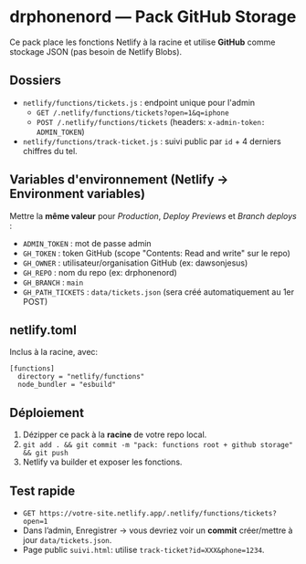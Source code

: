 # drphonenord — Pack GitHub Storage

Ce pack place les fonctions Netlify à la racine et utilise **GitHub** comme stockage JSON (pas besoin de Netlify Blobs).

## Dossiers
- `netlify/functions/tickets.js` : endpoint unique pour l'admin
  - `GET /.netlify/functions/tickets?open=1&q=iphone`
  - `POST /.netlify/functions/tickets` (headers: `x-admin-token: ADMIN_TOKEN`)
- `netlify/functions/track-ticket.js` : suivi public par `id` + 4 derniers chiffres du tel.

## Variables d'environnement (Netlify → Environment variables)
Mettre la **même valeur** pour *Production*, *Deploy Previews* et *Branch deploys* :
- `ADMIN_TOKEN` : mot de passe admin
- `GH_TOKEN` : token GitHub (scope "Contents: Read and write" sur le repo)
- `GH_OWNER` : utilisateur/organisation GitHub (ex: dawsonjesus)
- `GH_REPO` : nom du repo (ex: drphonenord)
- `GH_BRANCH` : `main`
- `GH_PATH_TICKETS` : `data/tickets.json` (sera créé automatiquement au 1er POST)

## netlify.toml
Inclus à la racine, avec:
```
[functions]
  directory = "netlify/functions"
  node_bundler = "esbuild"
```

## Déploiement
1. Dézipper ce pack à la **racine** de votre repo local.
2. `git add . && git commit -m "pack: functions root + github storage" && git push`
3. Netlify va builder et exposer les fonctions.

## Test rapide
- `GET https://votre-site.netlify.app/.netlify/functions/tickets?open=1`
- Dans l’admin, Enregistrer → vous devriez voir un **commit** créer/mettre à jour `data/tickets.json`.
- Page public `suivi.html`: utilise `track-ticket?id=XXX&phone=1234`.
